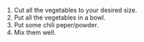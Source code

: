 1. Cut all the vegetables to your desired size.
2. Put all the vegetables in a bowl.
3. Put some chili peper/powder.
4. Mix them well.